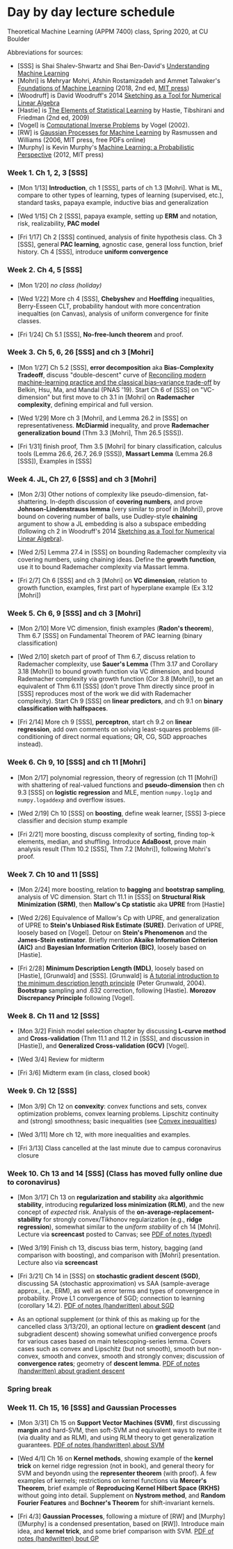 # Day by day lecture schedule
Theoretical Machine Learning (APPM 7400) class, Spring 2020, at CU Boulder

Abbreviations for sources:
- [SSS] is Shai Shalev-Shwartz and Shai Ben-David's [Understanding Machine Learning](https://www.cs.huji.ac.il/~shais/UnderstandingMachineLearning/)
- [Mohri] is Mehryar Mohri, Afshin Rostamizadeh and Ammet Talwaker's [Foundations of Machine Learning](https://cs.nyu.edu/~mohri/mlbook/) (2018, 2nd ed, [MIT press](https://cs.nyu.edu/~mohri/mlbook/))
- [Woodruff] is David Woodruff's 2014 [Sketching as a Tool for Numerical Linear Algebra](http://dx.doi.org/10.1561/0400000060)
- [Hastie] is [The Elements of
Statistical Learning](https://web.stanford.edu/~hastie/ElemStatLearn/) by Hastie, Tibshirani and Friedman (2nd ed, 2009)
- [Vogel] is [Computational Inverse Problems](https://epubs.siam.org/doi/book/10.1137/1.9780898717570) by Vogel (2002).
- [RW] is [Gaussian Processes for Machine Learning](http://www.gaussianprocess.org/gpml/) by Rasmussen and Williams (2006, MIT press, free PDFs online)
- [Murphy] is Kevin Murphy's [Machine Learning: a Probabilistic Perspective](https://www.cs.ubc.ca/~murphyk/MLbook/) (2012, MIT press)



### Week 1.  Ch 1, 2, 3 [SSS]
- [Mon 1/13] **Introduction**, ch 1 [SSS], parts of ch 1.3 [Mohri]. What is ML, compare to other types of learning, types of learning (supervised, etc.), standard tasks, papaya example, inductive bias and generalization
- [Wed 1/15] Ch 2 [SSS], papaya example, setting up **ERM** and notation, risk, realizability, **PAC model**

- [Fri 1/17] Ch 2 [SSS] continued, analysis of finite hypothesis class. Ch 3 [SSS], general **PAC learning**, agnostic case, general loss function, brief history. Ch 4 [SSS], introduce **uniform convergence**

### Week 2.  Ch 4, 5 [SSS]
- [Mon 1/20] *no class (holiday)*
- [Wed 1/22] More ch 4 [SSS], **Chebyshev** and **Hoeffding** inequalities, Berry-Esseen CLT, probability handout with more concentration inequalties (on Canvas), analysis of uniform convergence for finite classes.

- [Fri 1/24] Ch 5.1 [SSS], **No-free-lunch theorem** and proof.

### Week 3.  Ch 5, 6, 26 [SSS] and ch 3 [Mohri]
- [Mon 1/27] Ch 5.2 [SSS], **error decomposition** aka **Bias-Complexity Tradeoff**, discuss "double-descent" curve of [Reconciling modern machine-learning practice and the classical bias–variance trade-off](http://www.pnas.org/lookup/doi/10.1073/pnas.1903070116) by  Belkin, Hsu, Ma, and Mandal (PNAS '19). Start Ch 6 of [SSS] on "VC-dimension" but first move to ch 3.1 in [Mohri] on **Rademacher complexity**, defining empirical and full version.
- [Wed 1/29] More ch 3 [Mohri], and Lemma 26.2 in [SSS] on representativeness. **McDiarmid** inequality, and prove **Rademacher generalization bound** (Thm 3.3 [Mohri], Thm 26.5 [SSS]).

- [Fri 1/31] finish proof, Thm 3.5 [Mohri] for binary classification, calculus tools (Lemma 26.6, 26.7, 26.9 [SSS]), **Massart Lemma** (Lemma 26.8 [SSS]), Examples in [SSS]

### Week 4. JL, Ch 27, 6 [SSS] and ch 3 [Mohri]
- [Mon 2/3] Other notions of complexity like pseudo-dimension, fat-shattering. In-depth discussion of **covering numbers**, and prove **Johnson-Lindenstrauss lemma** (very similar to proof in [Mohri]), prove bound on covering number of balls, use Dudley-style **chaining** argument to show a JL embedding is also a subspace embedding (following ch 2 in Woodruff's 2014 [Sketching as a Tool for Numerical Linear Algebra](http://dx.doi.org/10.1561/0400000060)).
- [Wed 2/5] Lemma 27.4 in [SSS] on bounding Rademacher complexity via covering numbers, using chaining ideas. Define the **growth function**, use it to bound Rademacher complexity via Massart lemma.

- [Fri 2/7] Ch 6 [SSS] and ch 3 [Mohri] on **VC dimension**, relation to growth function, examples, first part of hyperplane example (Ex 3.12 [Mohri])

### Week 5. Ch 6, 9 [SSS] and ch 3 [Mohri]
- [Mon 2/10] More VC dimension, finish examples (**Radon's theorem**), Thm 6.7 [SSS] on Fundamental Theorem of PAC learning (binary classification)
- [Wed 2/10] sketch part of proof of Thm 6.7, discuss relation to Rademacher complexity, use **Sauer's Lemma** (Thm 3.17 and Corollary 3.18 [Mohri]) to bound growth function via VC dimension, and bound Rademacher complexity via growth function (Cor 3.8 [Mohri]), to get an equivalent of Thm 6.11 [SSS] (don't prove Thm directly since proof in [SSS] reproduces most of the work we did with Rademacher complexity).  Start Ch 9 [SSS] on **linear predictors**, and ch 9.1 on **binary classification with halfspaces**.

- [Fri 2/14] More ch 9 [SSS], **perceptron**, start ch 9.2 on **linear regression**, add own comments on solving least-squares problems (ill-conditioning of direct normal equations; QR, CG, SGD approaches instead).

### Week 6. Ch 9, 10 [SSS] and ch 11 [Mohri]
- [Mon 2/17] polynomial regression, theory of regression (ch 11 [Mohri]) with shattering of real-valued functions and **pseudo-dimension** then ch 9.3 [SSS] on **logistic regression** and MLE, mention `numpy.log1p` and `numpy.logaddexp` and overflow issues.
- [Wed 2/19] Ch 10 [SSS] on **boosting**, define weak learner, [SSS] 3-piece classifier and decision stump example

- [Fri 2/21] more boosting, discuss complexity of sorting, finding top-k elements, median, and shuffling. Introduce **AdaBoost**, prove main analysis result (Thm 10.2 [SSS], Thm 7.2 [Mohri]), following Mohri's proof.

### Week 7. Ch 10 and 11 [SSS]
- [Mon 2/24] more boosting, relation to **bagging** and **bootstrap sampling**, analysis of VC dimension. Start ch 11.1 in [SSS] on **Structural Risk Minimization (SRM)**, then **Mallow's Cp statistic** aka **UPRE** from [Hastie]
- [Wed 2/26] Equivalence of Mallow's Cp with UPRE, and generalization of UPRE to **Stein's Unbiased Risk Estimate (SURE)**. Derivation of UPRE, loosely based on [Vogel]. Detour on **Stein's Phenomenon** and the **James-Stein estimator**. Briefly mention **Akaike Information Criterion (AIC)** and **Bayesian Information Criterion (BIC)**, loosely based on [Hastie].

- [Fri 2/28] **Minimum Description Length (MDL)**, loosely based on [Hastie], [Grunwald] and [SSS]. [Grunwald] is [A tutorial introduction to the minimum description length principle](https://arxiv.org/abs/math/0406077) (Peter Grunwald, 2004). **Bootstrap** sampling and .632 correction, following [Hastie]. **Morozov Discrepancy Principle** following [Vogel].

### Week 8. Ch 11 and 12 [SSS]
- [Mon 3/2] Finish model selection chapter by discussing **L-curve method** and **Cross-validation** (Thm 11.1 and 11.2 in [SSS], and discussion in [Hastie]), and **Generalized Cross-validation (GCV)** [Vogel].
- [Wed 3/4] Review for midterm

- [Fri 3/6] Midterm exam (in class, closed book)

### Week 9. Ch 12 [SSS]
- [Mon 3/9] Ch 12 on **convexity**: convex functions and sets, convex optimization problems, convex learning problems. Lipschitz continuity and (strong) smoothness; basic inequalities (see [Convex inequalities](Notes/ch12_convexInequalities.pdf))
- [Wed 3/11] More ch 12, with more inequalities and examples.

- [Fri 3/13] Class cancelled at the last minute due to campus coronavirus closure

### Week 10. Ch 13 and 14 [SSS] (Class has moved fully online due to coronavirus)
- [Mon 3/17] Ch 13 on **regularization and stability** aka **algorithmic stability**, introducing **regularized loss minimization (RLM)**, and the new concept of *expected* risk. Analysis of the **on-average-replacement-stability** for strongly convex/Tikhonov  regularization (e.g., **ridge regression**), somewhat similar to the *uniform stability* of ch 14 [Mohri]. Lecture via **screencast** posted to Canvas; see [PDF of notes (typed)](Notes/ch13_stability_article.pdf)
- [Wed 3/19] Finish ch 13, discuss bias term, history, bagging (and comparison with boosting), and comparison with [Mohri] presentation.  Lecture also via **screencast**
- [Fri 3/21] Ch 14 in [SSS] on **stochastic gradient descent (SGD)**, discussing SA (stochastic approximation) vs SAA (sample-average approx., i.e., ERM), as well as error terms and types of convergence in probability. Prove L1 convergence of SGD; connection to learning (corollary 14.2). [PDF of notes (handwritten) about SGD](notes/ch14_SGD.pdf)

- As an optional supplement (or think of this as making up for the cancelled class 3/13/20), an optional lecture on **gradient descent** (and subgradient descent) showing somewhat unified convergence proofs for various cases based on main telescoping-series lemma. Covers cases such as convex and Lipschitz (but not smooth), smooth but non-convex, smooth and convex, smooth and strongly convex; discussion of **convergence rates**; geometry of **descent lemma**.
[PDF of notes (handwritten) about gradient descent](notes/GradientDescentSupplement.pdf)

### Spring break

### Week 11. Ch 15, 16 [SSS] and Gaussian Processes
- [Mon 3/31] Ch 15 on **Support Vector Machines (SVM)**, first discussing **margin** and hard-SVM, then soft-SVM and equivalent ways to rewrite it (via duality and as RLM), and using RLM theory to get generalization guarantees. [PDF of notes (handwritten) about SVM](Notes/ch15_SVM.pdf)
- [Wed 4/1] Ch 16 on **Kernel methods**, showing example of the **kernel trick** on kernel ridge regression (not in book), and general theory for SVM and beyondn using the **representer theorem** (with proof). A few examples of kernels; restrictions on kernel functions via **Mercer's Theorem**, brief example of **Reproducing Kernel Hilbert Space (RKHS)** without going into detail.  Supplement on **Nystrom method**, and **Random Fourier Features** and **Bochner's Theorem** for shift-invariant kernels.

- [Fri 4/3] **Gaussian Processes**, following a mixture of [RW] and [Murphy] ([Murphy] is a condensed presentation, based on [RW]). Introduce main idea, and **kernel trick**, and some brief comparison with SVM. [PDF of notes (handwritten) bout GP](Notes/GaussianProcesses.pdf)
